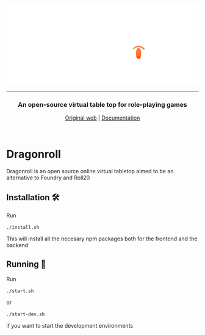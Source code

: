 <picture align="center">
  <source media="(prefers-color-scheme: dark)" srcset="static/media/logo-splash.png">
  <source media="(prefers-color-scheme: light)" srcset="static/media/logo-splash-light.png">
  <img alt="Shows a black logo in light color mode and a white one in dark color mode." src="client/public/img/logo-splash.png">
</picture>
<hr>

<h3 align="center">
An open-source virtual table top for role-playing games
</h3>
<p align="center">
  <a href="https://git.aranroig.com/BinarySandia04/Dragonroll">Original web</a> | 
  <a href="">Documentation</a>
</p>
<br>

# Dragonroll

Dragonroll is an open source online virtual tabletop aimed to be an alternative to Foundry and Roll20 

## Installation 🛠️

Run
```
./install.sh
```

This will install all the necesary npm packages both for the frontend and the backend

## Running 🚀

Run
```
./start.sh
```

or

```
./start-dev.sh
```

if you want to start the development environments